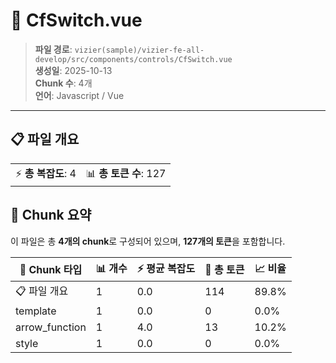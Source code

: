 # 📄 CfSwitch.vue

> **파일 경로**: `vizier(sample)/vizier-fe-all-develop/src/components/controls/CfSwitch.vue`  
> **생성일**: 2025-10-13  
> **Chunk 수**: 4개  
> **언어**: Javascript / Vue
---





## 📋 파일 개요

| | |
|--|--|
| ⚡ **총 복잡도**: 4 | 📊 **총 토큰 수**: 127 |






## 🧩 Chunk 요약

이 파일은 총 **4개의 chunk**로 구성되어 있으며, **127개의 토큰**을 포함합니다.

| 🧩 Chunk 타입 | 📊 개수 | ⚡ 평균 복잡도 | 📝 총 토큰 | 📈 비율 |
|---------------|--------|-------------|----------|--------|
| 📋 파일 개요 | 1 | 0.0 | 114 | 89.8% |
| template | 1 | 0.0 | 0 | 0.0% |
| arrow_function | 1 | 4.0 | 13 | 10.2% |
| style | 1 | 0.0 | 0 | 0.0% |

